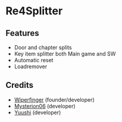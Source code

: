 # Re4Splitter

## Features
  * Door and chapter splits
  * Key item splitter both Main game and SW
  * Automatic reset
  * Loadremover

## Credits
  * [Wiperfinger](https://github.com/Wipe) (founder/developer)
  * [Mysterion06](https://github.com/Mysterion06) (developer)
  * [Yuushi](https://github.com/yuushiGit) (developer)
